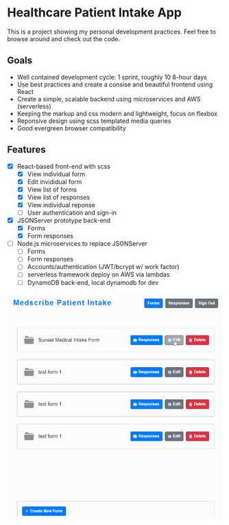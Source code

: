 # Healthcare Patient Intake App

This is a project showing my personal development practices. Feel free to
browse around and check out the code.

## Goals

- Well contained development cycle: 1 sprint, roughly 10 8-hour days
- Use best practices and create a consise and beautiful frontend using React
- Create a simple, scalable backend using microservices and AWS (serverless)
- Keeping the markup and css modern and lightweight, focus on flexbox
- Reponsive design using scss templated media queries
- Good evergreen browser compatibility

## Features

- [x] React-based front-end with scss
  - [x] View individual form
  - [x] Edit invididual form
  - [x] View list of forms
  - [x] View list of responses
  - [x] View individual reponse
  - [ ] User authentication and sign-in
- [x] JSONServer prototype back-end
  - [x] Forms
  - [x] Form responses
- [ ] Node.js microservices to replace JSONServer
  - [ ] Forms
  - [ ] Form responses
  - [ ] Accounts/authentication (JWT/bcrypt w/ work factor)
  - [ ] serverless framework deploy on AWS via lambdas
  - [ ] DynamoDB back-end, local dynamodb for dev

![wip screencast](medscribe.gif)
